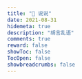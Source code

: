 ```yaml
---
title: "💬 说说"
date: 2021-08-31
hidemeta: true
description: "胡言乱语"
comments: true
reward: false
showToc: false 
TocOpen: false 
showbreadcrumbs: false
---
```


<body>
<!-- 引用 artitalk -->
<!-- <script type="text/javascript" src="https://unpkg.com/artitalk"></script> -->
<script type="text/javascript" src="https://www.lvbibir.cn/js/artitalk.js"></script>
<!-- 存放说说的容器 -->
<div id="artitalk_main"></div>
<script>
new Artitalk({
    appId: 'aLVyDmqqIrWux6KB44zM3Nlx-MdYXbMMI', // Your LeanCloud appId
    appKey: 'O45ZhnwkS4R3T2KaMW1YX7y6' // Your LeanCloud appKey
    serverURL: 'https://artitalk.lvbibir.cn'
})
</script>
</body>

    
